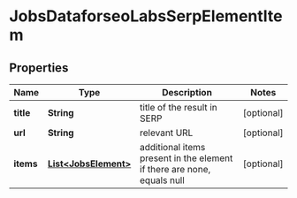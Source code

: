 

# JobsDataforseoLabsSerpElementItem


## Properties

| Name | Type | Description | Notes |
|------------ | ------------- | ------------- | -------------|
|**title** | **String** | title of the result in SERP |  [optional] |
|**url** | **String** | relevant URL |  [optional] |
|**items** | [**List&lt;JobsElement&gt;**](JobsElement.md) | additional items present in the element if there are none, equals null |  [optional] |



